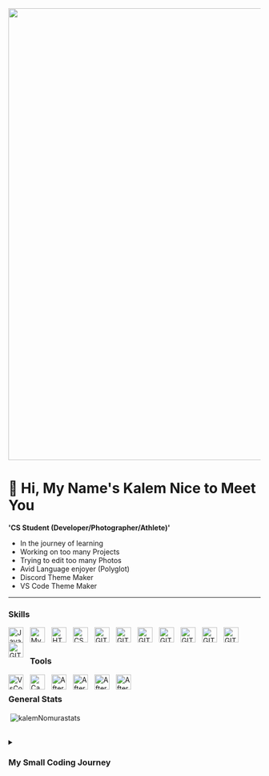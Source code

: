 <img width="900px" src="https://i.pinimg.com/originals/c1/fc/9d/c1fc9d7f6ae08d56f2b84e81799790a5.gif"/>

# 👋 Hi, My Name's Kalem Nice to Meet You 

**'CS Student (Developer/Photographer/Athlete)'**

- In the journey of learning
- Working on too many Projects 
- Trying to edit too many Photos
- Avid Language enjoyer (Polyglot)
- Discord Theme Maker
- VS Code Theme Maker

---

###  Skills

<img align="left" alt="Java" width="30px" style="padding-right:10px;" src="https://cdn.jsdelivr.net/gh/devicons/devicon/icons/java/java-original.svg"/>
<img align="left" alt="MySQL" width="30px" style="padding-right:10px" src="https://cdn.jsdelivr.net/gh/devicons/devicon/icons/mysql/mysql-original.svg"/>
<img align="left" alt="HTML" width="30px" style="padding-right:10px" src="https://cdn.jsdelivr.net/gh/devicons/devicon/icons/html5/html5-original.svg" />
<img align="left" alt="CSS" width="30px" style="padding-right:10px" src="https://cdn.jsdelivr.net/gh/devicons/devicon/icons/css3/css3-original.svg" />
<img align="left" alt="GIT" width="30px" style="padding-right:10px" src="https://cdn.jsdelivr.net/gh/devicons/devicon/icons/git/git-original.svg" />
<img align="left" alt="GIT" width="30px" style="padding-right:10px" src="https://cdn.jsdelivr.net/gh/devicons/devicon@latest/icons/php/php-original.svg" />
<img align="left" alt="GIT" width="30px" style="padding-right:10px" src="https://cdn.jsdelivr.net/gh/devicons/devicon@latest/icons/javascript/javascript-original.svg" />
<img align="left" alt="GIT" width="30px" style="padding-right:10px" src="https://cdn.jsdelivr.net/gh/devicons/devicon@latest/icons/react/react-original.svg" />
<img  align="left" alt="GIT" width="30px" style="padding-right:10px" src="https://cdn.jsdelivr.net/gh/devicons/devicon@latest/icons/csharp/csharp-original.svg" />
<img align="left" alt="GIT" width="30px" style="padding-right:10px" 
src="https://cdn.jsdelivr.net/gh/devicons/devicon@latest/icons/vite/vite-original.svg" />
<img align="left" alt="GIT" width="30px" style="padding-right:10px" 
src="https://cdn.jsdelivr.net/gh/devicons/devicon@latest/icons/typescript/typescript-original.svg" />
<img align="left" alt="GIT" width="30px" style="padding-right:10px"  
src="https://cdn.jsdelivr.net/gh/devicons/devicon@latest/icons/python/python-original.svg" />
          


          
          
          


<br>
<br>


###  Tools

<img align="left" alt="VsCode" width="30px" style="padding-right:10px" src="https://cdn.jsdelivr.net/gh/devicons/devicon/icons/vscode/vscode-original.svg" />
<img align="left" alt="Canva" width="30px" style="padding-right:10px" src="https://cdn.jsdelivr.net/gh/devicons/devicon/icons/canva/canva-original.svg" />
<img align="left" alt="AfterEfects" width="30px" style="padding-right:10px" src="https://cdn.jsdelivr.net/gh/devicons/devicon/icons/aftereffects/aftereffects-original.svg" />
<img align="left" alt="AfterEfects" width="30px" style="padding-right:10px" src="https://cdn.jsdelivr.net/gh/devicons/devicon@latest/icons/eclipse/eclipse-original.svg" />
<img align="left" alt="AfterEfects" width="30px" style="padding-right:10px"  src="https://cdn.jsdelivr.net/gh/devicons/devicon@latest/icons/phpstorm/phpstorm-original.svg" />
<img align="left" alt="AfterEfects" width="30px" style="padding-right:10px"  src="https://cdn.jsdelivr.net/gh/devicons/devicon@latest/icons/intellij/intellij-original.svg" />
          
                    



<!-- 
   <img align="left" alt="" width="30px" style="padding-right:10px" src=""/>


<!--
Contact me in


-->

<!--
Code Stats
-->

<br>

### General Stats

<p>&nbsp;<img align="center" src="https://github-readme-stats.vercel.app/api?username=kalemNomura&show_icons=true&theme=tokyonight&text_color=a81cba&locale=en" alt="kalemNomurastats" /></p>

<br>

<details>
 <summary><h3>My Small Coding Journey</h3></summary>
Growing up, I was immersed in video games, starting with the DS, Wii, and eventually exploring other consoles. Witnessing how a few lines of code could evolve into games I loved sparked my curiosity to create something myself. I began with CodeCombat’s kids program, then moved on to developing mods for games like Baldur’s Gate 3 and Minecraft. Now, I’m expanding my skills by studying multiple programming languages and mastering various tools, including VS Code, Eclipse, and IntelliJ.
